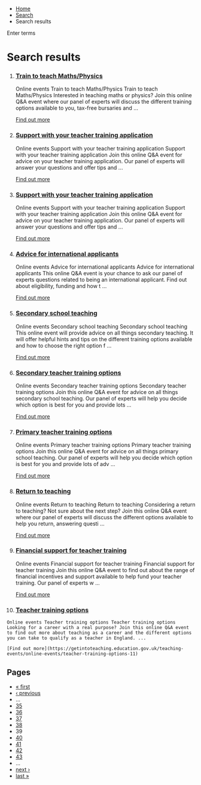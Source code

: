 *   [Home](/)
*   [Search](/search)
*   Search results

Enter terms 

Search results
==============

1.  ### [Train to teach Maths/Physics](https://getintoteaching.education.gov.uk/teaching-events/online-events/train-to-teach-mathsphysics-0)
    
    Online events Train to teach Maths/Physics Train to teach Maths/Physics Interested in teaching maths or physics? Join this online Q&A event where our panel of experts will discuss the different training options available to you, tax-free bursaries and ...
    
    [Find out more](https://getintoteaching.education.gov.uk/teaching-events/online-events/train-to-teach-mathsphysics-0)
    
2.  ### [Support with your teacher training application](https://getintoteaching.education.gov.uk/teaching-events/online-events/support-with-your-teacher-training-application-0)
    
    Online events Support with your teacher training application Support with your teacher training application Join this online Q&A event for advice on your teacher training application. Our panel of experts will answer your questions and offer tips and ...
    
    [Find out more](https://getintoteaching.education.gov.uk/teaching-events/online-events/support-with-your-teacher-training-application-0)
    
3.  ### [Support with your teacher training application](https://getintoteaching.education.gov.uk/teaching-events/online-events/support-with-your-teacher-training-application)
    
    Online events Support with your teacher training application Support with your teacher training application Join this online Q&A event for advice on your teacher training application. Our panel of experts will answer your questions and offer tips and ...
    
    [Find out more](https://getintoteaching.education.gov.uk/teaching-events/online-events/support-with-your-teacher-training-application)
    
4.  ### [Advice for international applicants](https://getintoteaching.education.gov.uk/teaching-events/online-events/advice-for-international-applicants-2)
    
    Online events Advice for international applicants Advice for international applicants This online Q&A event is your chance to ask our panel of experts questions related to being an international applicant. Find out about eligibility, funding and how t ...
    
    [Find out more](https://getintoteaching.education.gov.uk/teaching-events/online-events/advice-for-international-applicants-2)
    
5.  ### [Secondary school teaching](https://getintoteaching.education.gov.uk/teaching-events/online-events/secondary-school-teaching-6)
    
    Online events Secondary school teaching Secondary school teaching This online event will provide advice on all things secondary teaching. It will offer helpful hints and tips on the different training options available and how to choose the right option f ...
    
    [Find out more](https://getintoteaching.education.gov.uk/teaching-events/online-events/secondary-school-teaching-6)
    
6.  ### [Secondary teacher training options](https://getintoteaching.education.gov.uk/teaching-events/online-events/secondary-teacher-training-options)
    
    Online events Secondary teacher training options Secondary teacher training options Join this online Q&A event for advice on all things secondary school teaching. Our panel of experts will help you decide which option is best for you and provide lots ...
    
    [Find out more](https://getintoteaching.education.gov.uk/teaching-events/online-events/secondary-teacher-training-options)
    
7.  ### [Primary teacher training options](https://getintoteaching.education.gov.uk/teaching-events/online-events/primary-teacher-training-options-1)
    
    Online events Primary teacher training options Primary teacher training options Join this online Q&A event for advice on all things primary school teaching. Our panel of experts will help you decide which option is best for you and provide lots of adv ...
    
    [Find out more](https://getintoteaching.education.gov.uk/teaching-events/online-events/primary-teacher-training-options-1)
    
8.  ### [Return to teaching](https://getintoteaching.education.gov.uk/teaching-events/online-events/return-to-teaching-6)
    
    Online events Return to teaching Return to teaching Considering a return to teaching? Not sure about the next step? Join this online Q&A event where our panel of experts will discuss the different options available to help you return, answering questi ...
    
    [Find out more](https://getintoteaching.education.gov.uk/teaching-events/online-events/return-to-teaching-6)
    
9.  ### [Financial support for teacher training](https://getintoteaching.education.gov.uk/teaching-events/online-events/financial-support-for-teacher-training-9)
    
    Online events Financial support for teacher training Financial support for teacher training Join this online Q&A event to find out about the range of financial incentives and support available to help fund your teacher training. Our panel of experts w ...
    
    [Find out more](https://getintoteaching.education.gov.uk/teaching-events/online-events/financial-support-for-teacher-training-9)
    
10.  ### [Teacher training options](https://getintoteaching.education.gov.uk/teaching-events/online-events/teacher-training-options-11)
    
    Online events Teacher training options Teacher training options Looking for a career with a real purpose? Join this online Q&A event to find out more about teaching as a career and the different options you can take to qualify as a teacher in England. ...
    
    [Find out more](https://getintoteaching.education.gov.uk/teaching-events/online-events/teacher-training-options-11)
    

Pages
-----

*   [« first](/search/site "Go to first page")
*   [‹ previous](/search/site?page=37 "Go to previous page")
*   …
*   [35](/search/site?page=34 "Go to page 35")
*   [36](/search/site?page=35 "Go to page 36")
*   [37](/search/site?page=36 "Go to page 37")
*   [38](/search/site?page=37 "Go to page 38")
*   39
*   [40](/search/site?page=39 "Go to page 40")
*   [41](/search/site?page=40 "Go to page 41")
*   [42](/search/site?page=41 "Go to page 42")
*   [43](/search/site?page=42 "Go to page 43")
*   …
*   [next ›](/search/site?page=39 "Go to next page")
*   [last »](/search/site?page=1032 "Go to last page")